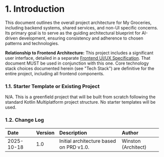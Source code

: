 # 1. Introduction

This document outlines the overall project architecture for My Groceries, including backend systems, shared services, and non-UI specific concerns. Its primary goal is to serve as the guiding architectural blueprint for AI-driven development, ensuring consistency and adherence to chosen patterns and technologies.

**Relationship to Frontend Architecture:**
This project includes a significant user interface, detailed in a separate [Frontend UI/UX Specification](./front-end-spec.md). That document MUST be used in conjunction with this one. Core technology stack choices documented herein (see "Tech Stack") are definitive for the entire project, including all frontend components.

### 1.1. Starter Template or Existing Project

N/A. This is a greenfield project that will be built from scratch following the standard Kotlin Multiplatform project structure. No starter templates will be used.

### 1.2. Change Log

| Date | Version | Description | Author |
| :--- | :--- | :--- | :--- |
| 2025-10-18 | 1.0 | Initial architecture based on PRD v1.0. | Winston (Architect) |